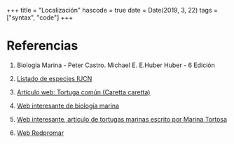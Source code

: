 +++
title = "Localización"
hascode = true
date = Date(2019, 3, 22)
tags = ["syntax", "code"]
+++

# **Referencias**

1. Biología Marina - Peter Castro. Michael E. E.Huber Huber - 6 Edición

2. [Listado de especies IUCN](https://www.iucnredlist.org/)

3. [Artículo web: Tortuga común (Caretta caretta)](https://www.iucnredlist.org/)

4. [Web interesante de biología marina](https://www.atlantis-bali-diving.com/the-turtles-of-the-sea/)

5. [Web interesante, artículo de tortugas marinas escrito por Marina Tortosa](https://biosean.com/es/tortugas-marinas-de-la-macaronesia)

5. [Web Redpromar](https://redpromar.org/news/73)